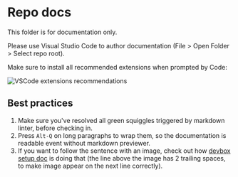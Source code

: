 # Repo docs

This folder is for documentation only.

Please use Visual Studio Code to author documentation  (File > Open Folder > Select repo root).

Make sure to install all recommended extensions when prompted by Code:

![VSCode extensions recommendations](devbox/images/vscode-recommendations.png)

## Best practices

1. Make sure you've resolved all green squiggles triggered by markdown linter,
   before checking in.
1. Press `Alt-Q` on long paragraphs to wrap them, so the documentation is
   readable event without markdown previewer.
1. If you want to follow the sentence with an image, check out how [devbox setup
   doc](devbox/index.md) is doing that (the line above the image has 2 trailing
   spaces, to make image appear on the next line correctly).
